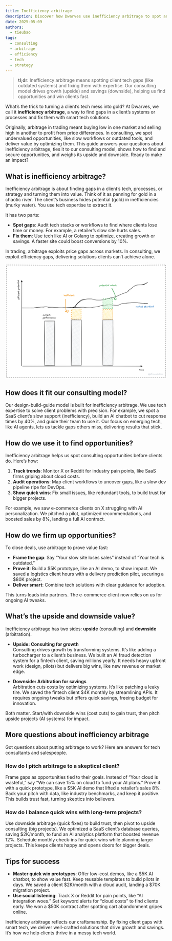 ```yaml
---
title: Inefficiency arbitrage
description: Discover how Dwarves use inefficiency arbitrage to spot and solve client tech gaps. Learn practical ways to find opportunities and deliver value.
date: 2025-05-09
authors:
  - tieubao
tags:
  - consulting
  - arbitrage
  - efficiency
  - tech
  - strategy
---
```


> **tl;dr**: Inefficiency arbitrage means spotting client tech gaps (like outdated systems) and fixing them with expertise. Our consulting model drives growth (upside) and savings (downside), helping us find opportunities and win clients fast.

What’s the trick to turning a client’s tech mess into gold? At Dwarves, we call it **inefficiency arbitrage**, a way to find gaps in a client’s systems or processes and fix them with smart tech solutions.

Originally, arbitrage in trading meant buying low in one market and selling high in another to profit from price differences. In consulting, we spot undervalued opportunities, like slow workflows or outdated tools, and deliver value by optimizing them. This guide answers your questions about inefficiency arbitrage, ties it to our consulting model, shows how to find and secure opportunities, and weighs its upside and downside. Ready to make an impact?

## What is inefficiency arbitrage?

Inefficiency arbitrage is about finding gaps in a client’s tech, processes, or strategy and turning them into value. Think of it as panning for gold in a chaotic river. The client’s business hides potential (gold) in inefficiencies (murky water). You use tech expertise to extract it.

It has two parts:

- **Spot gaps**: Audit tech stacks or workflows to find where clients lose time or money. For example, a retailer’s slow site hurts sales.
- **Fix them**: Use tech like AI or Golang to optimize, creating growth or savings. A faster site could boost conversions by 10%.

In trading, arbitrage exploits price gaps across markets. In consulting, we exploit efficiency gaps, delivering solutions clients can’t achieve alone.

![](assets/inefficiency-arbitrage.png)

## How does it fit our consulting model?

Our design-build-guide model is built for inefficiency arbitrage. We use tech expertise to solve client problems with precision. For example, we spot a SaaS client’s slow support (inefficiency), build an AI chatbot to cut response times by 40%, and guide their team to use it. Our focus on emerging tech, like AI agents, lets us tackle gaps others miss, delivering results that stick.

## How do we use it to find opportunities?

Inefficiency arbitrage helps us spot consulting opportunities before clients do. Here’s how:

1. **Track trends**: Monitor X or Reddit for industry pain points, like SaaS firms griping about cloud costs.
2. **Audit operations**: Map client workflows to uncover gaps, like a slow dev pipeline ripe for DevOps.
3. **Show quick wins**: Fix small issues, like redundant tools, to build trust for bigger projects.

For example, we saw e-commerce clients on X struggling with AI personalization. We pitched a pilot, optimized recommendations, and boosted sales by 8%, landing a full AI contract.

## How do we firm up opportunities?

To close deals, use arbitrage to prove value fast:

- **Frame the gap**: Say “Your slow site loses sales” instead of “Your tech is outdated.”
- **Prove it**: Build a $5K prototype, like an AI demo, to show impact. We saved a logistics client hours with a delivery prediction pilot, securing a $80K project.
- **Deliver smart**: Combine tech solutions with clear guidance for adoption.

This turns leads into partners. The e-commerce client now relies on us for ongoing AI tweaks.

## What’s the upside and downside value?

Inefficiency arbitrage has two sides: **upside** (consulting) and **downside** (arbitration).

- **Upside: Consulting for growth**  
  Consulting drives growth by transforming systems. It’s like adding a turbocharger to a client’s business. We built an AI fraud detection system for a fintech client, saving millions yearly. It needs heavy upfront work (design, pilots) but delivers big wins, like new revenue or market edge.

- **Downside: Arbitration for savings**  
  Arbitration cuts costs by optimizing systems. It’s like patching a leaky tire. We saved the fintech client $4K monthly by streamlining APIs. It requires ongoing tweaks but offers quick savings, freeing budget for innovation.

Both matter. Start/with downside wins (cost cuts) to gain trust, then pitch upside projects (AI systems) for impact.

## More questions about inefficiency arbitrage

Got questions about putting arbitrage to work? Here are answers for tech consultants and salespeople.

### How do I pitch arbitrage to a skeptical client?

Frame gaps as opportunities tied to their goals. Instead of “Your cloud is wasteful,” say “We can save 15% on cloud to fund your AI plans.” Prove it with a quick prototype, like a $5K AI demo that lifted a retailer’s sales 8%. Back your pitch with data, like industry benchmarks, and keep it positive. This builds trust fast, turning skeptics into believers.

### How do I balance quick wins with long-term projects?

Use downside arbitrage (quick fixes) to build trust, then pivot to upside consulting (big projects). We optimized a SaaS client’s database queries, saving $2K/month, to fund an AI analytics platform that boosted revenue 12%. Schedule monthly check-ins for quick wins while planning larger projects. This keeps clients happy and opens doors for bigger deals.

## Tips for success

- **Master quick win prototypes**: Offer low-cost demos, like a $5K AI chatbot, to show value fast. Keep reusable templates to build pilots in days. We saved a client $2K/month with a cloud audit, landing a $70K migration project.
- **Use social listening**: Track X or Reddit for pain points, like “AI integration woes.” Set keyword alerts for “cloud costs” to find clients early. We won a $50K contract after spotting cart abandonment gripes online.

Inefficiency arbitrage reflects our craftsmanship. By fixing client gaps with smart tech, we deliver well-crafted solutions that drive growth and savings. It’s how we help clients thrive in a messy tech world.
